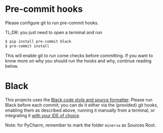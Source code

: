 # Pre-commit hooks

Please configure git to run pre-commit hooks. 

TL;DR: you just need to open a terminal and run

```bash
$ pip install pre-commit black
$ pre-commit install
```

This will enable git to run come checks before committing. 
If you want to know more on why you should run the hooks and why, 
continue reading  below. 

# Black

This projects uses the [Black code style and source formatter](https://github.com/python/black/blob/master/README.md).
Please run Black before each commit; you can do it either via
the (provided) git hooks, enabling them as described above, running it manually
from a terminal, or integrating it [with your IDE of choice](https://github.com/python/black/blob/master/README.md#editor-integration).

Note: for PyCharm, remember to mark the folder `minerva` as Sources Root. 